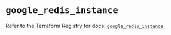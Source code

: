 # `google_redis_instance`

Refer to the Terraform Registry for docs: [`google_redis_instance`](https://registry.terraform.io/providers/hashicorp/google-beta/6.10.0/docs/resources/google_redis_instance).
